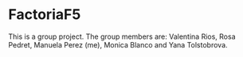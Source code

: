 # FactoriaF5
This is a group project. The group members are: Valentina Rios, Rosa Pedret, Manuela Perez (me), Monica Blanco and Yana Tolstobrova.
